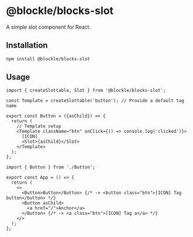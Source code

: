 # @blockle/blocks-slot

A simple slot component for React.

## Installation

```bash
npm install @blockle/blocks-slot
```

## Usage

```tsx
import { createSlottable, Slot } from '@blockle/blocks-slot';

const Template = createSlottable('button'); // Provide a default tag name

export const Button = ({asChild}) => {
  return (
    // Template setup
    <Template className="btn" onClick={() => console.log('clicked')}>
      [ICON]
      <Slot>{asChild}</Slot>
    </Template>
  );
};
```

```tsx
import { Button } from './Button';

export const App = () => {
  return (
    <>
      <Button>Button</Button> {/* -> <button class="btn">[ICON] Tag button</button> */}
      <Button asChild>
        <a href="/">Anchor</a>
      </Button> {/* -> <a class="btn">[ICON] Tag a</a> */}
    </>
  );
};
```
